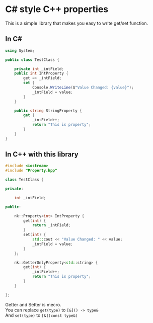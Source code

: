 # C\# style C++ properties

This is a simple library that makes you easy to write get/set function.

## In C\#

```cs
using System;

public class TestClass {

    private int _intField;
    public int IntProperty {
        get => _intField;
        set {
            Console.WriteLine($"Value Changed: {value}");
            _intField = value;
        }
    }

    public string StringProperty {
        get {
            _intField++;
            return "This is property";
        }
    }
}
```

## In C++ with this library

```cpp
#include <iostream>
#include "Property.hpp"

class TestClass {

private:

    int _intField;

public:

    nk::Property<int> IntProperty {
        get(int) {
            return _intField;
        }
        set(int) {
            std::cout << "Value Changed: " << value;
            _intField = value;
        }
    };

    nk::GetterOnlyProperty<std::string> {
        get(int) {
            _intField++;
            return "This is property";
        }
    }

};
```

Getter and Setter is mecro.  
You can replace `get(type)` to `[&]() -> type&`  
And `set(type)` to `[&](const type&)`
